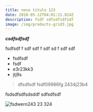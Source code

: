```yaml
---
title: novo titulo 123
date: 2018-05-12T04:01:21.814Z
description: fsdf sdfsdfsdfsdf
image: /img/products-grid3.jpg
---
```

_**csdfsdfsdf**_

fsdfsdf f sdf sdf   f sdf sd f sdf sdf

* fsdfsdf
* fsdf
* e3r23kk3
* jtj9s

> dfsdfsdf fsdf09986fg   2434j23b4

fsdsdfsdfsdsddf sdfsdfsdf

![fsdwern243 23 324](/img/about-reinvest-profits.jpg)
